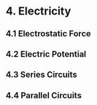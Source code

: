 # 4. Electricity

## 4.1 Electrostatic Force

## 4.2 Electric Potential

## 4.3 Series Circuits

## 4.4 Parallel Circuits
